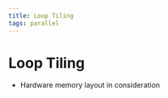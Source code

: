 ```yaml
---
title: Loop Tiling
tags: parallel
---
```


# Loop Tiling
- Hardware memory layout in consideration
























































































